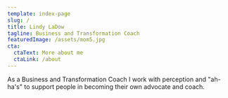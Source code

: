 ```yaml
---
template: index-page
slug: /
title: Lindy LaDow
tagline: Business and Transformation Coach
featuredImage: /assets/mom5.jpg
cta:
  ctaText: More about me
  ctaLink: /about
---
```

As a Business and Transformation Coach I work with perception and "ah-ha's" to support people in becoming their own advocate and coach.